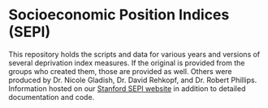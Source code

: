 # Socioeconomic Position Indices (SEPI)
 
This repository holds the scripts and data for various years and versions of several deprivation index measures. If the original is provided from the groups who created them, those are provided as well. Others were produced by Dr. Nicole Gladish, Dr. David Rehkopf, and Dr. Robert Phillips. Information hosted on our [Stanford SEPI website](https://sepi.sites.stanford.edu/) in addition to detailed documentation and code.
